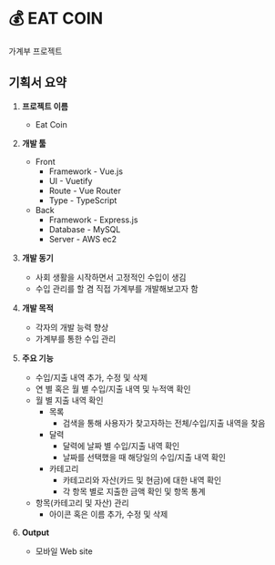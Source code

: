 # 💰 EAT COIN
가계부 프로젝트 </br>


## **기획서 요약**
1. **프로젝트 이름**
    - Eat Coin

2. **개발 툴**
    - Front
      - Framework - Vue.js
      - UI - Vuetify
      - Route - Vue Router
      - Type - TypeScript
    - Back
      - Framework - Express.js
      - Database - MySQL
      - Server - AWS ec2

3. **개발 동기**
    - 사회 생활을 시작하면서 고정적인 수입이 생김
    - 수입 관리를 할 겸 직접 가계부를 개발해보고자 함

4. **개발 목적**
    - 각자의 개발 능력 향상
    - 가계부를 통한 수입 관리

5. **주요 기능**
    - 수입/지출 내역 추가, 수정 및 삭제
    - 연 별 혹은 월 별 수입/지출 내역 및 누적액 확인
    - 월 별 지출 내역 확인
      - 목록
        - 검색을 통해 사용자가 찾고자하는 전체/수입/지출 내역을 찾음
      - 달력
        - 달력에 날짜 별 수입/지출 내역 확인
        - 날짜를 선택했을 때 해당일의 수입/지출 내역 확인
      - 카테고리
        - 카테고리와 자산(카드 및 현금)에 대한 내역 확인
        - 각 항목 별로 지출한 금액 확인 및 항목 통계
    - 항목(카테고리 및 자산) 관리
      - 아이콘 혹은 이름 추가, 수정 및 삭제

6. **Output**
    - 모바일 Web site
